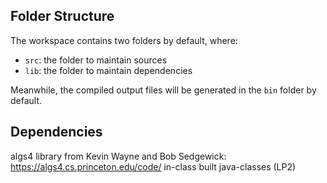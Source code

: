 ## Folder Structure

The workspace contains two folders by default, where:

- `src`: the folder to maintain sources
- `lib`: the folder to maintain dependencies

Meanwhile, the compiled output files will be generated in the `bin` folder by default.

## Dependencies


algs4 library from Kevin Wayne and Bob Sedgewick: https://algs4.cs.princeton.edu/code/
in-class built java-classes (LP2)

